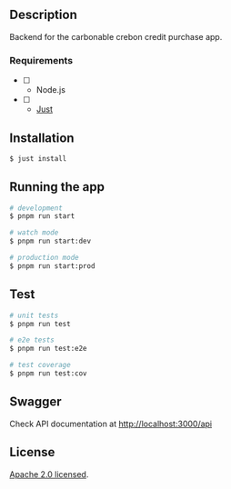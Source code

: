 ## Description

Backend for the carbonable crebon credit purchase app.

### Requirements
- [ ] - Node.js
- [ ] - [Just](https://github.com/casey/just#installation)
## Installation

```bash
$ just install
```

## Running the app

```bash
# development
$ pnpm run start

# watch mode
$ pnpm run start:dev

# production mode
$ pnpm run start:prod
```

## Test

```bash
# unit tests
$ pnpm run test

# e2e tests
$ pnpm run test:e2e

# test coverage
$ pnpm run test:cov
```

## Swagger

Check API documentation at [http://localhost:3000/api](http://localhost:3000/api)

## License

  [Apache 2.0 licensed](LICENSE).
```